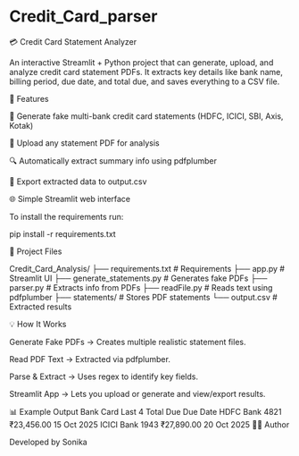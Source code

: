 # Credit_Card_parser
💳 Credit Card Statement Analyzer

An interactive Streamlit + Python project that can generate, upload, and analyze credit card statement PDFs.
It extracts key details like bank name, billing period, due date, and total due, and saves everything to a CSV file.

🚀 Features

🏦 Generate fake multi-bank credit card statements (HDFC, ICICI, SBI, Axis, Kotak)

📄 Upload any statement PDF for analysis

🔍 Automatically extract summary info using pdfplumber

💾 Export extracted data to output.csv

🌐 Simple Streamlit web interface

To install the requirements run:

pip install -r requirements.txt

🧩 Project Files

Credit_Card_Analysis/
├── requirements.txt        # Requirements
├── app.py                  # Streamlit UI
├── generate_statements.py  # Generates fake PDFs
├── parser.py               # Extracts info from PDFs
├── readFile.py             # Reads text using pdfplumber
├── statements/             # Stores PDF statements
└── output.csv              # Extracted results


💡 How It Works

Generate Fake PDFs → Creates multiple realistic statement files.

Read PDF Text → Extracted via pdfplumber.

Parse & Extract → Uses regex to identify key fields.

Streamlit App → Lets you upload or generate and view/export results.

📊 Example Output
Bank	Card Last 4	Total Due	Due Date
HDFC Bank	4821	₹23,456.00	15 Oct 2025
ICICI Bank	1943	₹27,890.00	20 Oct 2025
👨‍💻 Author

Developed by Sonika
